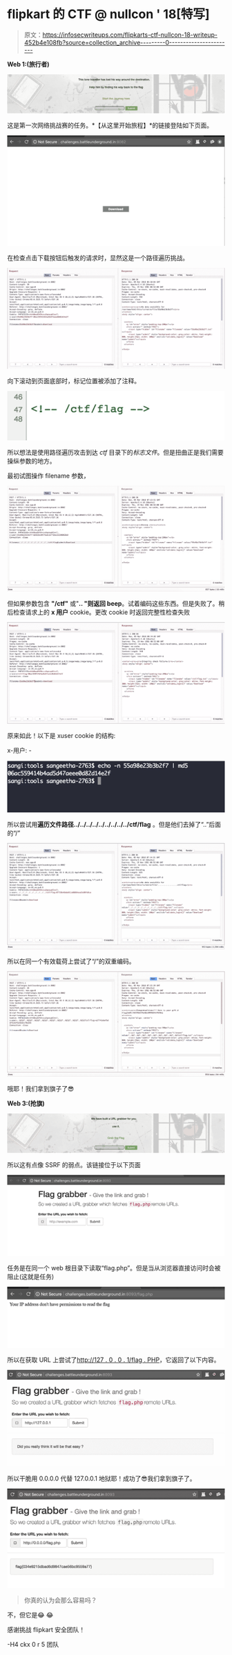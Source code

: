 # flipkart 的 CTF @ nullcon ' 18[特写]

> 原文：<https://infosecwriteups.com/flipkarts-ctf-nullcon-18-writeup-452b4e108fb?source=collection_archive---------0----------------------->

**Web 1:(旅行者)**

![](img/5cb2545eea4cad9686617cb5215d7ee2.png)

这是第一次网络挑战赛的任务。*【从这里开始旅程】*的链接登陆如下页面。

![](img/a6f4c4ee6cea0b4244984494feacaadc.png)

在检查点击下载按钮后触发的请求时，显然这是一个路径遍历挑战。

![](img/51461c5ebd925d4302a286479d43154d.png)

向下滚动到页面底部时，标记位置被添加了注释。

![](img/10740151ab007431266691a5d2fd8836.png)

所以想法是使用路径遍历攻击到达 *ctf* 目录下的*标志文件*。但是扭曲正是我们需要操纵参数的地方。

最初试图操作 filename 参数，

![](img/85555080d79da2bd9687e2fc1d92e87c.png)

但如果参数包含 **"/ctf"** 或"**.. "则返回 beep**。试着编码这些东西。但是失败了。稍后检查请求上的 **x 用户** cookie。更改 cookie 时返回完整性检查失败

![](img/612bf0983c1064774371ec4ec0f37dd0.png)

原来如此！以下是 xuser cookie 的结构:

x-用户: <filename>-</filename>

![](img/fbf194e6c4ec99f036ec683b2c4f68be.png)

所以尝试用**遍历文件路径../../../../../../../../../ctf/flag** 。但是他们去掉了“..”后面的“/”

![](img/369cea56b3bc0eae954a5fffc2eade52.png)

所以在同一个有效载荷上尝试了“/”的双重编码。

![](img/5ecf75a4477dedf16753983d1ca0ca37.png)

哦耶！我们拿到旗子了😎

**Web 3:(抢旗)**

![](img/36e581e7be3859d42d941ea093b99fb2.png)

所以这有点像 SSRF 的弱点。该链接位于以下页面

![](img/11c5d6321d78c5b77c8c32b12428efba.png)

任务是在同一个 web 根目录下读取“flag.php”。但是当从浏览器直接访问时会被阻止(这就是任务)

![](img/0137e31928f6ef503f27babcf3a957d0.png)

所以在获取 URL 上尝试了[http://127 . 0 . 0 . 1/flag . PHP](http://127.0.0.1/flag.php)，它返回了以下内容。

![](img/8b915304aaa4b5df5f666090fb686309.png)

所以干脆用 0.0.0.0 代替 127.0.0.1 地狱耶！成功了😎我们拿到旗子了。

![](img/14072918fecf14523afc8f4c00bbdd15.png)

> 你真的认为会那么容易吗？

不，但它是😂 😂

感谢挑战 flipkart 安全团队！

-H4 ckx 0 r 5 团队